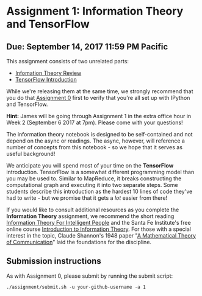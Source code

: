 # Assignment 1: Information Theory and TensorFlow

## Due: September 14, 2017 11:59 PM Pacific

This assignment consists of two unrelated parts:

* [Infomation Theory Review](information_theory.ipynb)
* [TensorFlow Introduction](tensorflow/fun_with_tensorflow.ipynb)

While we're releasing them at the same time, we strongly recommend that you do that [Assignment 0](../a0/) first to verify that you're all set up with IPython and TensorFlow.

**Hint:** James will be going through Assignment 1 in the extra office hour in Week 2 (September 6 2017 at 7pm). Please come with your questions!

The information theory notebook is designed to be self-contained and not depend on the async or readings. The async, however, will reference a number of concepts from this notebook - so we hope that it serves as useful background!

We anticipate you will spend most of your time on the **TensorFlow** introduction.
TensorFlow is a somewhat different programming model than you may be used to. 
Similar to MapReduce, it breaks constructing the computational graph and executing it into two separate steps. 
Some students describe this introduction as the hardest 10 lines of code they've had to write - but we promise that it gets a *lot* easier from there!

If you would like to consult additional resources as you complete the **Information Theory** assignment, we recommend the short reading [Information Theory For Intelligent People](http://tuvalu.santafe.edu/~simon/it.pdf) and the Santa Fe Institute's free online course [Introduction to Information Theory](https://www.complexityexplorer.org/tutorials/55-introduction-to-information-theory). For those with a special interest in the topic, Claude Shannon's 1948 paper "[A Mathematical Theory of Communication](http://lanethames.com/dataStore/ECE/InfoTheory/shannon.pdf)" laid the foundations for the discipline.

## Submission instructions 

As with Assignment 0, please submit by running the submit script:
```
./assignment/submit.sh -u your-github-username -a 1
```
